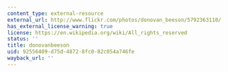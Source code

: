 ```yaml
---
content_type: external-resource
external_url: http://www.flickr.com/photos/donovan_beeson/5792363110/
has_external_license_warning: true
license: https://en.wikipedia.org/wiki/All_rights_reserved
status: ''
title: donovanbeeson
uid: 92556409-d75d-4872-8fc0-82c054a746fe
wayback_url: ''
---
```

